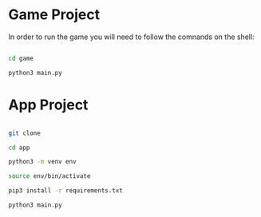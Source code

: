# Game Project 

In order to run the game you will need to follow the comnands on the shell:

``` sh

cd game

python3 main.py

```

# App Project 

``` sh

git clone

cd app

python3 -m venv env

source env/bin/activate

pip3 install -r requirements.txt

python3 main.py

```